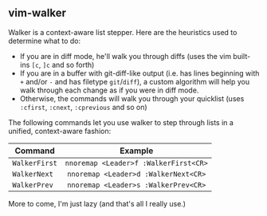 ## vim-walker

Walker is a context-aware list stepper. Here are the heuristics used to
determine what to do:

* If you are in diff mode, he'll walk you through diffs (uses the vim built-ins
  `[c`, `]c` and so forth)
* If you are in a buffer with git-diff-like output (i.e. has lines beginning
  with `+` and/or `-` and has filetype `git`/`diff`), a custom algorithm will
  help you walk through each change as if you were in diff mode.
* Otherwise, the commands will walk you through your quicklist (uses `:cfirst`,
  `:cnext`, `:cprevious` and so on)

The following commands let you use walker to step through lists in a unified,
context-aware fashion:

| Command      |  Example                             |
|--------------|:------------------------------------:|
|`WalkerFirst` | `nnoremap <Leader>f :WalkerFirst<CR>`|
|`WalkerNext`  | `nnoremap <Leader>d :WalkerNext<CR>` |
|`WalkerPrev`  | `nnoremap <Leader>s :WalkerPrev<CR>` |

More to come, I'm just lazy (and that's all I really use.)
